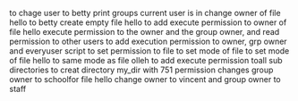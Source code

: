 to chage user to betty
print groups current user is in
change owner of file hello to betty
create empty file hello
to add execute permission to owner of file hello
execute permission to the owner and the group owner, and read permission to other users
to add execution permission to owner, grp owner and everyuser
script to set permission to file
to set mode of file
to set mode of file hello to same mode as file olleh
to add execute permission toall sub directories
to creat directory my_dir with 751 permission
changes group owner to schoolfor file hello
change owner to vincent and group owner to staff

